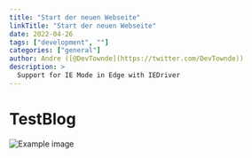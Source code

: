 ```yaml
---
title: "Start der neuen Webseite"
linkTitle: "Start der neuen Webseite"
date: 2022-04-26
tags: ["development", ""]
categories: ["general"]
author: Andre ([@DevTownde](https://twitter.com/DevTownde))
description: >
  Support for IE Mode in Edge with IEDriver
---
```


# TestBlog

![Example image](/images/hector_logo.jpg)